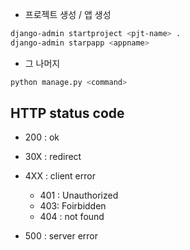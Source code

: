- 프로젝트 생성 / 앱 생성
```bash
django-admin startproject <pjt-name> .
django-admin starpapp <appname>

```
- 그 나머지
```bash
python manage.py <command>
```


## HTTP status code

- 200 : ok
- 30X : redirect

- 4XX : client error
    - 401 : Unauthorized
    - 403: Foirbidden
    - 404 : not found
- 500 : server error